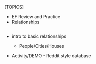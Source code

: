 [TOPICS]
- EF Review and Practice
- Relationships
 
## 

- intro to basic relationships
    - People/Cities/Houses

- Activity/DEMO - Reddit style database    


